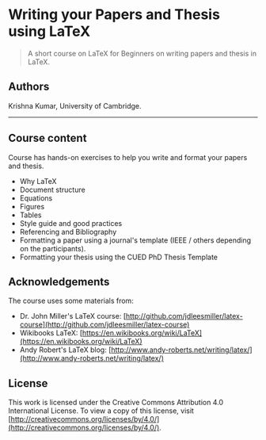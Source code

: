 Writing your Papers and Thesis using LaTeX
===========================================
> A short course on LaTeX for Beginners on writing papers and thesis in LaTeX.

## Authors
Krishna Kumar,
University of Cambridge.

----------------------------------------------------------------------------------
## Course content

Course has hands-on exercises to help you write and format your papers and thesis.

*    Why LaTeX
*    Document structure
*    Equations
*    Figures
*    Tables
*    Style guide and good practices
*    Referencing and Bibliography
*    Formatting a paper using a journal's template (IEEE / others depending on the participants).
*    Formatting your thesis using the CUED PhD Thesis Template

## Acknowledgements
The course uses some materials from:
*    Dr. John Miller's LaTeX course: [http://github.com/jdleesmiller/latex-course](http://github.com/jdleesmiller/latex-course)
*    Wikibooks LaTeX: [https://en.wikibooks.org/wiki/LaTeX](https://en.wikibooks.org/wiki/LaTeX)
*    Andy Robert's LaTeX blog: [http://www.andy-roberts.net/writing/latex/](http://www.andy-roberts.net/writing/latex/)

## License
This work is licensed under the Creative Commons Attribution 4.0 International License. To view a copy of this license, visit [http://creativecommons.org/licenses/by/4.0/](http://creativecommons.org/licenses/by/4.0/).
